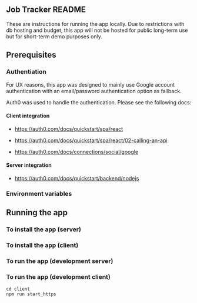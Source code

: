 ## Job Tracker README

These are instructions for running the app locally. Due to restrictions with db hosting and budget, this app will not be hosted for public long-term use but for short-term demo purposes only.

## Prerequisites

### Authentiation

For UX reasons, this app was designed to mainly use Google account authentication with an email/password authentication option as fallback.

Auth0 was used to handle the authentication. Please see the following docs:

#### Client integration

* https://auth0.com/docs/quickstart/spa/react

* https://auth0.com/docs/quickstart/spa/react/02-calling-an-api

* https://auth0.com/docs/connections/social/google

#### Server integration

* https://auth0.com/docs/quickstart/backend/nodejs

### Environment variables


## Running the app

### To install the app (server)

### To install the app (client)

### To run the app (development server)

### To run the app (development client)

```
cd client
npm run start_https
```
